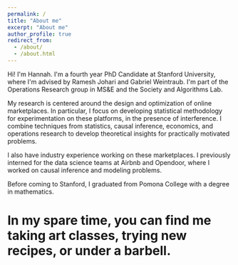 ```yaml
---
permalink: /
title: "About me"
excerpt: "About me"
author_profile: true
redirect_from: 
  - /about/
  - /about.html
---
```


Hi! I'm Hannah. I'm a fourth year PhD Candidate at Stanford University, where I'm advised by Ramesh Johari and Gabriel Weintraub. I'm part of the Operations Research group in MS&E and the Society and Algorithms Lab. 

My research is centered around the design and optimization of online marketplaces. In particular, I focus on developing statistical methodology for experimentation on these platforms, in the presence of interference. I combine techniques from statistics, causal inference, economics, and operations research to develop theoretical insights for practically motivated problems. 

I also have industry experience working on these marketplaces. I previously interned for the data science teams at Airbnb and Opendoor, where I worked on causal inference and modeling problems. 

Before coming to Stanford, I graduated from Pomona College with a degree in mathematics. 

# In my spare time, you can find me taking art classes, trying new recipes, or under a barbell. 


